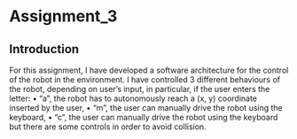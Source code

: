 # Assignment_3
## Introduction
For this assignment, I have developed a software architecture for the control of the robot in the environment. 
I have controlled 3 different behaviours of the robot, depending on user’s input, in particular, if the user enters the letter:
•	“a”, the robot has to autonomously reach a (x, y) coordinate inserted by the user,
•	“m”, the user can manually drive the robot using the keyboard,
•	“c”, the user can manually drive the robot using the keyboard but there are some controls in order to avoid collision. 
